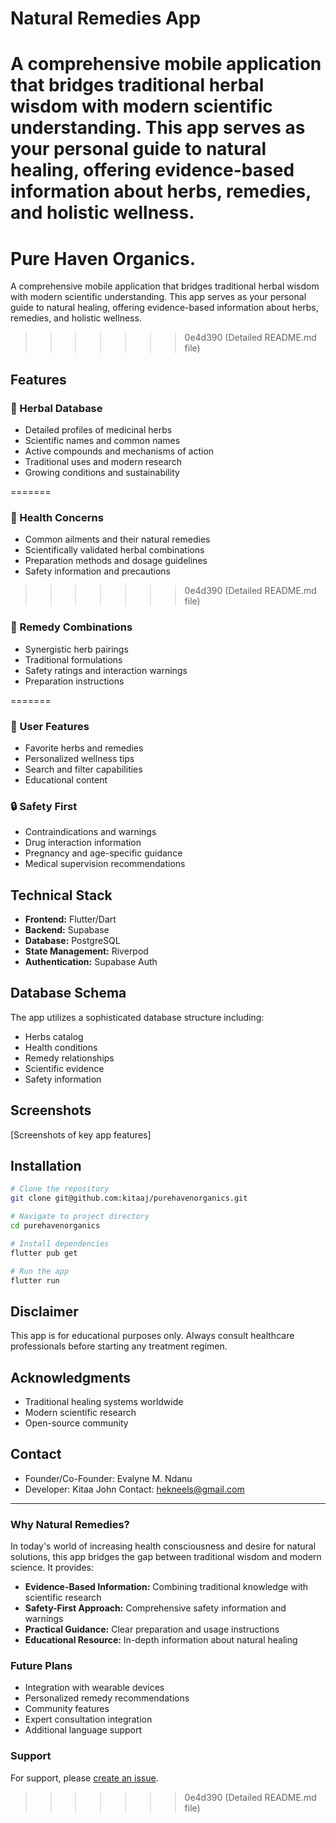 # Natural Remedies App

A comprehensive mobile application that bridges traditional herbal wisdom with modern scientific understanding. This app serves as your personal guide to natural healing, offering evidence-based information about herbs, remedies, and holistic wellness.
=======

Pure Haven Organics.
=======

A comprehensive mobile application that bridges traditional herbal wisdom with modern scientific understanding. This app serves as your personal guide to natural healing, offering evidence-based information about herbs, remedies, and holistic wellness.
>>>>>>> 0e4d390 (Detailed README.md file)

## Features

### 🌿 Herbal Database
- Detailed profiles of medicinal herbs
- Scientific names and common names
- Active compounds and mechanisms of action
- Traditional uses and modern research
- Growing conditions and sustainability


=======
### 🏥 Health Concerns
- Common ailments and their natural remedies
- Scientifically validated herbal combinations
- Preparation methods and dosage guidelines
- Safety information and precautions
>>>>>>> 0e4d390 (Detailed README.md file)

### 💊 Remedy Combinations
- Synergistic herb pairings
- Traditional formulations
- Safety ratings and interaction warnings
- Preparation instructions

=======
### 📱 User Features
- Favorite herbs and remedies
- Personalized wellness tips
- Search and filter capabilities
- Educational content

### 🔒 Safety First
- Contraindications and warnings
- Drug interaction information
- Pregnancy and age-specific guidance
- Medical supervision recommendations

## Technical Stack

- **Frontend:** Flutter/Dart
- **Backend:** Supabase
- **Database:** PostgreSQL
- **State Management:** Riverpod
- **Authentication:** Supabase Auth

## Database Schema

The app utilizes a sophisticated database structure including:
- Herbs catalog
- Health conditions
- Remedy relationships
- Scientific evidence
- Safety information

## Screenshots

[Screenshots of key app features]

## Installation

```bash
# Clone the repository
git clone git@github.com:kitaaj/purehavenorganics.git

# Navigate to project directory
cd purehavenorganics

# Install dependencies
flutter pub get

# Run the app
flutter run
```


## Disclaimer

This app is for educational purposes only. Always consult healthcare professionals before starting any treatment regimen.


## Acknowledgments

- Traditional healing systems worldwide
- Modern scientific research
- Open-source community

## Contact
- Founder/Co-Founder: Evalyne M. Ndanu
- Developer: Kitaa John
Contact: hekneels@gmail.com

---

### Why Natural Remedies?

In today's world of increasing health consciousness and desire for natural solutions, this app bridges the gap between traditional wisdom and modern science. It provides:

- **Evidence-Based Information:** Combining traditional knowledge with scientific research
- **Safety-First Approach:** Comprehensive safety information and warnings
- **Practical Guidance:** Clear preparation and usage instructions
- **Educational Resource:** In-depth information about natural healing

### Future Plans

- Integration with wearable devices
- Personalized remedy recommendations
- Community features
- Expert consultation integration
- Additional language support

### Support

For support, please [create an issue](mailto:hekneels@gmail.com).
>>>>>>> 0e4d390 (Detailed README.md file)
